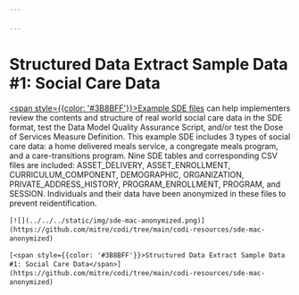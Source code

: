 ```yaml
---

---
```


# Structured Data Extract Sample Data #1: Social Care Data

[<span style={{color: '#3B8BFF'}}>Example SDE files</span>](https://github.com/mitre/codi/tree/main/codi-resources/sde-mac-anonymized) can help implementers review the contents and structure of real world social care data in the SDE format, test the Data Model Quality Assurance Script, and/or test the Dose of Services Measure Definition. This example SDE includes 3 types of social care data: a home delivered meals service, a congregate meals program, and a care-transitions program. Nine SDE tables and corresponding CSV files are included:  ASSET_DELIVERY, ASSET_ENROLLMENT, CURRICULUM_COMPONENT, DEMOGRAPHIC, ORGANIZATION, PRIVATE_ADDRESS_HISTORY, PROGRAM_ENROLLMENT, PROGRAM, and SESSION. Individuals and their data have been anonymized in these files to prevent reidentification.

<div style={{width: '250px'}}>

  <div style={{border: '2px solid;'}}>

    [![](../../../static/img/sde-mac-anonymized.png)](https://github.com/mitre/codi/tree/main/codi-resources/sde-mac-anonymized)

  </div>

    [<span style={{color: '#3B8BFF'}}>Structured Data Extract Sample Data #1: Social Care Data</span>](https://github.com/mitre/codi/tree/main/codi-resources/sde-mac-anonymized)
</div>
